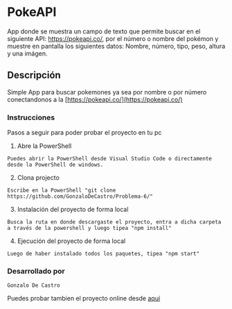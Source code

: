 # PokeAPI

App donde se muestra un campo de texto que permite buscar en el
siguiente API: https://pokeapi.co/, por el número o nombre del pokémon y muestre en
pantalla los siguientes datos: Nombre, número, tipo, peso, altura y una imágen.

## Descripción

Simple App para buscar pokemones ya sea por nombre o por número conectandonos a la [https://pokeapi.co/](https://pokeapi.co/)

### Instrucciones

Pasos a seguir para poder probar el proyecto en tu pc

1. Abre la PowerShell

```
Puedes abrir la PowerShell desde Visual Studio Code o directamente desde la PowerShell de windows.
```

2. Clona projecto

```
Escribe en la PowerShell "git clone https://github.com/GonzaloDeCastro/Problema-6/"
```

3. Instalación del proyecto de forma local

```
Busca la ruta en donde descargaste el proyecto, entra a dicha carpeta a través de la powershell y luego tipea "npm install"
```

4. Ejecución del proyecto de forma local

```
Luego de haber instalado todos los paquetes, tipea "npm start"
```


### Desarrollado por

```
Gonzalo De Castro
```

Puedes probar tambien el proyecto online desde [aquí](https://gonzalodecastro.github.io/Problema-6/)
